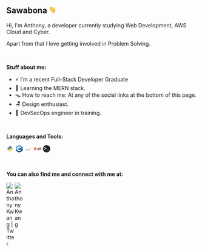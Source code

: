 
## Sawabona <img src="https://raw.githubusercontent.com/ABSphreak/ABSphreak/master/gifs/Hi.gif" width="20px" height="20px"/>


Hi, I'm Anthony, a developer currently studying Web Development, AWS Cloud and Cyber.

Apart from that I love getting involved in Problem Solving.

<br/>

**Stuff about me:**

- ⚡️ I’m a recent Full-Stack Developer Graduate
- 🗿 Learning the MERN stack.
- 🪤 How to reach me: At any of the social links at the bottom of this page.
- 🪑 Design enthusiast.
- 🎱 DevSecOps engineer in training.

<br />

**Languages and Tools:**


<code><img height="20" src="https://raw.githubusercontent.com/github/explore/80688e429a7d4ef2fca1e82350fe8e3517d3494d/topics/python/python.png"></code>
<code><img height="20" src="https://raw.githubusercontent.com/github/explore/80688e429a7d4ef2fca1e82350fe8e3517d3494d/topics/cpp/cpp.png"></code>
<code><img height="20" src="https://raw.githubusercontent.com/github/explore/80688e429a7d4ef2fca1e82350fe8e3517d3494d/topics/mysql/mysql.png"></code>
<code><img height="20" src="https://raw.githubusercontent.com/github/explore/80688e429a7d4ef2fca1e82350fe8e3517d3494d/topics/git/git.png"></code>
<code><img height="20" src="https://raw.githubusercontent.com/github/explore/80688e429a7d4ef2fca1e82350fe8e3517d3494d/topics/terminal/terminal.png"></code>

<br />

**You can also find me and connect with me at:**

<a href="https://twitter.com/anthonykwang">
<img align="left" alt="Anthony Kwang | Twitter" width="22px" src="https://img.icons8.com/color/48/000000/twitter--v2.png" />
</a>
<a href="www.linkedin.com/in/anthonykwang">
<img align="left" alt="Anthony Kwang" width="22px" src="https://img.icons8.com/fluent/48/000000/linkedin.png" />
</a>


